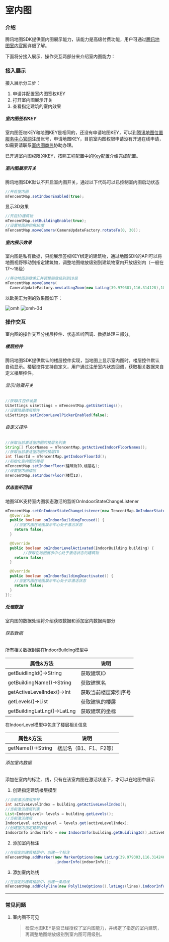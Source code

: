 # 室内图

### 介绍

腾讯地图SDK提供室内图展示能力，该能力是高级付费功能，用户可通过[腾讯地图室内官网](https://lbs.qq.com/lbsindoor/home/index.html)详细了解。

下面将分接入展示、操作交互两部分来介绍室内图能力：

### 接入展示

接入展示分三步：

1. 申请并配置室内图签权KEY
2. 打开室内图展示开关
3. 查看指定建筑的室内效果

##### 室内图签权KEY

室内图签权KEY和地图KEY是相同的，还没有申请地图KEY，可以到[腾讯地图位置服务中心官网](https://lbs.qq.com/)注册账号，申请地图KEY，目前室内图权限申请没有开通在线申请，如需要请联系[室内图商务](https://lbs.qq.com/contractus.html)协助办理。

已开通室内图权限的KEY，按照工程配置中的[Key配置](../CONFIG.md#key配置)介绍完成配置。

##### 室内图展示开关

腾讯地图SDK默认不开启室内图开关，通过以下代码可以已控制室内图启动状态

```java
//开启室内图
mTencentMap.setIndoorEnabled(true);
```

显示3D效果

```java
//开启3D建筑物
mTencentMap.setBuildingEnable(true);
//设置地图俯仰角30度
mTencentMap.moveCamera(CameraUpdateFactory.rotateTo(0, 30));
```



##### 室内展示效果

室内图是私有数据，只能展示签权KEY绑定的建筑物，通过地图SDK的API可以将地图视野移动到指定建筑物，调整地图缩放级别到建筑物室内开放级别内（一般在17～18级）

```java
//移动地图到欧美汇并调整缩放级别到18级
mTencentMap.moveCamera(
  CameraUpdateFactory.newLatLngZoom(new LatLng(39.979381,116.314128),18));
```

以欧美汇为例的效果图如下：

![omh](../images/basic/indoor-omh.png)
![omh-3d](../images/basic/indoor-omh-3d.png)

### 操作交互

室内图的操作交互分楼层控件、状态监听回调、数据处理三部分。

##### 楼层控件

腾讯地图SDK提供默认的楼层控件实现，当地图上显示室内图时，楼层控件默认自动显示。楼层控件支持自定义，用户通过注册室内状态回调，获取相关数据来自定义楼层控件。

###### 显示/隐藏开关

```java
//获取UI控件设置
UiSettings uiSettings = mTencentMap.getUiSettings();
//设置隐藏楼层控件
uiSettings.setIndoorLevelPickerEnabled(false);
```

###### 自定义控件

```java
//获取当前激活室内图的楼层名列表
String[] floorNames = mTencentMap.getActivedIndoorFloorNames();
//获取当前激活室内图的楼层ID
int floorId = mTencentMap.getIndoorFloorId();
//初始化室内图的楼层
mTencentMap.setIndoorFloor(建筑物ID,楼层名);
//设置室内图楼层
mTencentMap.setIndoorFloor(楼层ID);
```

##### 状态监听回调

地图SDK支持室内图状态激活的监听OnIndoorStateChangeListener

```java
mTencentMap.setOnIndoorStateChangeListener(new TencentMap.OnIndoorStateChangeListener() {
  @Override
  public boolean onIndoorBuildingFocused() {
    //当室内图在地图展示中心处于激活状态
    return false;
  }

  @Override
  public boolean onIndoorLevelActivated(IndoorBuilding building) {
		//获取在地图展示中心处于激活状态的建筑物
    return false;
  }

  @Override
  public boolean onIndoorBuildingDeactivated() {
    //当室内图在地图展示中心处于非激活状态
    return false;
  }
});
```

##### 处理数据

室内图的数据处理将介绍获取数据和添加室内数据两部分

###### 获取数据

所有相关数据封装在IndoorBuilding模型中

| 属性&方法                      | 说明                 |
| ------------------------------ | -------------------- |
| getBuidlingId()->String        | 获取建筑ID           |
| getBuildingName()->String      | 获取建筑名           |
| getActiveLevelIndex()->Int     | 获取当前楼层索引序号 |
| getLevels()->List<IndoorLevel> | 获取建筑的楼层       |
| getBuildingLatLng()->LatLng    | 获取建筑的坐标       |

在IndoorLevel模型中包含了楼层相关信息

| 属性&方法         | 说明                   |
| ----------------- | ---------------------- |
| getName()->String | 楼层名（B1、F1、F2等） |

###### 添加室内数据

添加在室内的标注、线，只有在该室内图在激活状态下，才可以在地图中展示

1. 创建指定建筑楼层模型

```java
//当前激活楼层序号
int activeLevelIndex = building.getActiveLevelIndex();
//当前激活楼层列表
List<IndoorLevel> levels = building.getLevels();
//当前激活楼层
IndoorLevel activeLevel = levels.get(activeLevelIndex);
//创建室内指定建筑楼层
IndoorInfo indoorInfo = new IndoorInfo(building.getBuidlingId(),activeLevel.getName());
```

2. 添加室内标注

```java
//在指定的建筑楼层中，创建一个标注
mTencentMap.addMarker(new MarkerOptions(new LatLng(39.979303,116.314246))
                      .indoorInfo(indoorInfo));
```

3. 添加室内路线

```java
//在指定的建筑楼层中，创建一条路线
mTencentMap.addPolyline(new PolylineOptions().latLngs(lines).indoorInfo(indoorInfo));
```

---

### 常见问题

1. 室内图不可见

   > 检查地图KEY是否已经授权了室内图能力，并绑定了指定的室内建筑，再调整地图缩放级别到室内图可用级别。